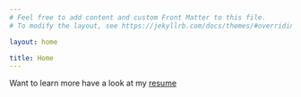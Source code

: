 ```yaml
---
# Feel free to add content and custom Front Matter to this file.
# To modify the layout, see https://jekyllrb.com/docs/themes/#overriding-theme-defaults

layout: home

title: Home
---
```


Want to learn more have a look at my [resume](/assests/resume.pdf)


